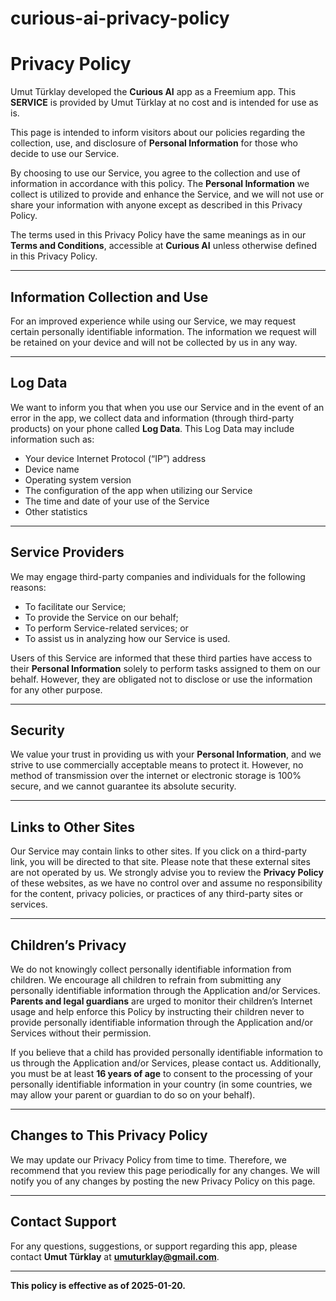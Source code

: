 # curious-ai-privacy-policy

# Privacy Policy

Umut Türklay developed the **Curious AI** app as a Freemium app. This **SERVICE** is provided by Umut Türklay at no cost and is intended for use as is.

This page is intended to inform visitors about our policies regarding the collection, use, and disclosure of **Personal Information** for those who decide to use our Service.

By choosing to use our Service, you agree to the collection and use of information in accordance with this policy. The **Personal Information** we collect is utilized to provide and enhance the Service, and we will not use or share your information with anyone except as described in this Privacy Policy.

The terms used in this Privacy Policy have the same meanings as in our **Terms and Conditions**, accessible at **Curious AI** unless otherwise defined in this Privacy Policy.

---

## Information Collection and Use

For an improved experience while using our Service, we may request certain personally identifiable information. The information we request will be retained on your device and will not be collected by us in any way.

---

## Log Data

We want to inform you that when you use our Service and in the event of an error in the app, we collect data and information (through third-party products) on your phone called **Log Data**. This Log Data may include information such as:

- Your device Internet Protocol (“IP”) address  
- Device name  
- Operating system version  
- The configuration of the app when utilizing our Service  
- The time and date of your use of the Service  
- Other statistics  

---

## Service Providers

We may engage third-party companies and individuals for the following reasons:

- To facilitate our Service;  
- To provide the Service on our behalf;  
- To perform Service-related services; or  
- To assist us in analyzing how our Service is used.  

Users of this Service are informed that these third parties have access to their **Personal Information** solely to perform tasks assigned to them on our behalf. However, they are obligated not to disclose or use the information for any other purpose.

---

## Security

We value your trust in providing us with your **Personal Information**, and we strive to use commercially acceptable means to protect it. However, no method of transmission over the internet or electronic storage is 100% secure, and we cannot guarantee its absolute security.

---

## Links to Other Sites

Our Service may contain links to other sites. If you click on a third-party link, you will be directed to that site. Please note that these external sites are not operated by us. We strongly advise you to review the **Privacy Policy** of these websites, as we have no control over and assume no responsibility for the content, privacy policies, or practices of any third-party sites or services.

---

## Children’s Privacy

We do not knowingly collect personally identifiable information from children. We encourage all children to refrain from submitting any personally identifiable information through the Application and/or Services. **Parents and legal guardians** are urged to monitor their children’s Internet usage and help enforce this Policy by instructing their children never to provide personally identifiable information through the Application and/or Services without their permission. 

If you believe that a child has provided personally identifiable information to us through the Application and/or Services, please contact us. Additionally, you must be at least **16 years of age** to consent to the processing of your personally identifiable information in your country (in some countries, we may allow your parent or guardian to do so on your behalf).

---

## Changes to This Privacy Policy

We may update our Privacy Policy from time to time. Therefore, we recommend that you review this page periodically for any changes. We will notify you of any changes by posting the new Privacy Policy on this page.

---

## Contact Support

For any questions, suggestions, or support regarding this app, please contact **Umut Türklay** at **umuturklay@gmail.com**.

---

**This policy is effective as of 2025-01-20.**
